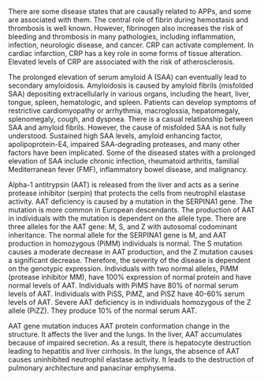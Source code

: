 There are some disease states that are causally related to APPs, and some are associated with them. The central role of fibrin during hemostasis and thrombosis is well known. However, fibrinogen also increases the risk of bleeding and thrombosis in many pathologies, including inflammation, infection, neurologic disease, and cancer. CRP can activate complement. In cardiac infarction, CRP has a key role in some forms of tissue alteration. Elevated levels of CRP are associated with the risk of atherosclerosis.

The prolonged elevation of serum amyloid A (SAA) can eventually lead to secondary amyloidosis. Amyloidosis is caused by amyloid fibrils (misfolded SAA) depositing extracellularly in various organs, including the heart, liver, tongue, spleen, hematologic, and spleen. Patients can develop symptoms of restrictive cardiomyopathy or arrhythmia, macroglossia, hepatomegaly, splenomegaly, cough, and dyspnea. There is a casual relationship between SAA and amyloid fibrils. However, the cause of misfolded SAA is not fully understood. Sustained high SAA levels, amyloid enhancing factor, apolipoprotein-E4, impaired SAA-degrading proteases, and many other factors have been implicated. Some of the diseased states with a prolonged elevation of SAA include chronic infection, rheumatoid arthritis, familial Mediterranean fever (FMF), inflammatory bowel disease, and malignancy.

Alpha-1 antitrypsin (AAT) is released from the liver and acts as a serine protease inhibitor (serpin) that protects the cells from neutrophil elastase activity. AAT deficiency is caused by a mutation in the SERPINA1 gene. The mutation is more common in European descendants. The production of AAT in individuals with the mutation is dependent on the allele type. There are three alleles for the AAT gene: M, S, and Z with autosomal codominant inheritance. The normal allele for the SERPINA1 gene is M, and AAT production in homozygous (PiMM) individuals is normal. The S mutation causes a moderate decrease in AAT production, and the Z mutation causes a significant decrease. Therefore, the severity of the disease is dependent on the genotypic expression. Individuals with two normal alleles, PiMM (protease inhibitor MM), have 100% expression of normal protein and have normal levels of AAT. Individuals with PiMS have 80% of normal serum levels of AAT. Individuals with PiSS, PiMZ, and PiSZ have 40-60% serum levels of AAT. Severe AAT deficiency is in individuals homozygous of the Z allele (PiZZ). They produce 10% of the normal serum AAT.

AAT gene mutation induces AAT protein conformation change in the structure. It affects the liver and the lungs. In the liver, AAT accumulates because of impaired secretion. As a result, there is hepatocyte destruction leading to hepatitis and liver cirrhosis. In the lungs, the absence of AAT causes uninhibited neutrophil elastase activity. It leads to the destruction of pulmonary architecture and panacinar emphysema.